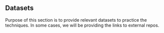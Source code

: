 Datasets
-----
Purpose of this section is to provide relevant datasets to practice the techniques. In some cases, we will be providing the links to external repos.

